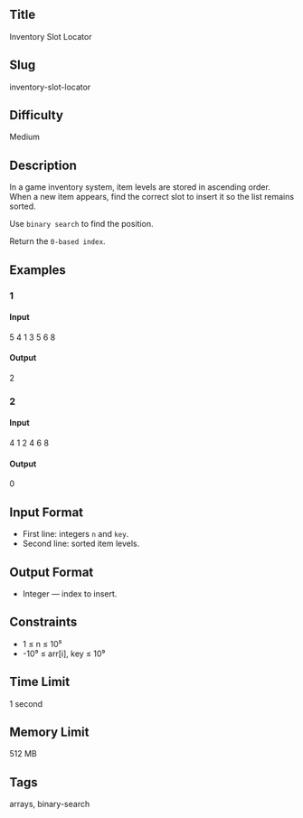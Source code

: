 ## Title

Inventory Slot Locator

## Slug

inventory-slot-locator

## Difficulty

Medium

## Description

In a game inventory system, item levels are stored in ascending order.  
When a new item appears, find the correct slot to insert it so the list remains sorted.

Use `binary search` to find the position.

Return the `0-based index`.

## Examples

### 1

#### Input

5 4
1 3 5 6 8

#### Output
2

### 2

#### Input

4 1
2 4 6 8 

#### Output
0

## Input Format  

- First line: integers `n` and `key`.  
- Second line: sorted item levels.

## Output Format  

- Integer — index to insert.

## Constraints  

- 1 ≤ n ≤ 10⁵  
- -10⁹ ≤ arr[i], key ≤ 10⁹  

## Time Limit

1 second

## Memory Limit

512 MB

## Tags

arrays, binary-search
